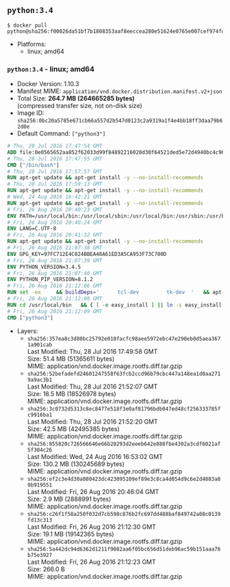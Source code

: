 ## `python:3.4`

```console
$ docker pull python@sha256:f00026da51bf7b1808353aaf8eeccea280e51624e0765e007cef974fd4e5684f
```

-	Platforms:
	-	linux; amd64

### `python:3.4` - linux; amd64

-	Docker Version: 1.10.3
-	Manifest MIME: `application/vnd.docker.distribution.manifest.v2+json`
-	Total Size: **264.7 MB (264665285 bytes)**  
	(compressed transfer size, not on-disk size)
-	Image ID: `sha256:0bc20a5785e671cb66a557d2b547d0123c2a9319a1f4e4bb18ff3daa79b62d0e`
-	Default Command: `["python3"]`

```dockerfile
# Thu, 28 Jul 2016 17:47:54 GMT
ADD file:0e0565652aa852f62033d99f84892216020d30f64521ded5e72d4940bc4c9697 in /
# Thu, 28 Jul 2016 17:47:55 GMT
CMD ["/bin/bash"]
# Thu, 28 Jul 2016 17:57:57 GMT
RUN apt-get update && apt-get install -y --no-install-recommends 		ca-certificates 		curl 		wget 	&& rm -rf /var/lib/apt/lists/*
# Thu, 28 Jul 2016 17:59:13 GMT
RUN apt-get update && apt-get install -y --no-install-recommends 		bzr 		git 		mercurial 		openssh-client 		subversion 				procps 	&& rm -rf /var/lib/apt/lists/*
# Wed, 24 Aug 2016 16:42:21 GMT
RUN apt-get update && apt-get install -y --no-install-recommends 		autoconf 		automake 		bzip2 		file 		g++ 		gcc 		imagemagick 		libbz2-dev 		libc6-dev 		libcurl4-openssl-dev 		libdb-dev 		libevent-dev 		libffi-dev 		libgeoip-dev 		libglib2.0-dev 		libjpeg-dev 		libkrb5-dev 		liblzma-dev 		libmagickcore-dev 		libmagickwand-dev 		libmysqlclient-dev 		libncurses-dev 		libpng-dev 		libpq-dev 		libreadline-dev 		libsqlite3-dev 		libssl-dev 		libtool 		libwebp-dev 		libxml2-dev 		libxslt-dev 		libyaml-dev 		make 		patch 		xz-utils 		zlib1g-dev 	&& rm -rf /var/lib/apt/lists/*
# Fri, 26 Aug 2016 20:40:23 GMT
ENV PATH=/usr/local/bin:/usr/local/sbin:/usr/local/bin:/usr/sbin:/usr/bin:/sbin:/bin
# Fri, 26 Aug 2016 20:40:24 GMT
ENV LANG=C.UTF-8
# Fri, 26 Aug 2016 20:41:32 GMT
RUN apt-get update && apt-get install -y --no-install-recommends 		tcl 		tk 	&& rm -rf /var/lib/apt/lists/*
# Fri, 26 Aug 2016 21:07:38 GMT
ENV GPG_KEY=97FC712E4C024BBEA48A61ED3A5CA953F73C700D
# Fri, 26 Aug 2016 21:07:39 GMT
ENV PYTHON_VERSION=3.4.5
# Fri, 26 Aug 2016 21:07:40 GMT
ENV PYTHON_PIP_VERSION=8.1.2
# Fri, 26 Aug 2016 21:12:06 GMT
RUN set -ex 	&& buildDeps=' 		tcl-dev 		tk-dev 	' 	&& apt-get update && apt-get install -y $buildDeps --no-install-recommends && rm -rf /var/lib/apt/lists/* 		&& wget -O python.tar.xz "https://www.python.org/ftp/python/${PYTHON_VERSION%%[a-z]*}/Python-$PYTHON_VERSION.tar.xz" 	&& wget -O python.tar.xz.asc "https://www.python.org/ftp/python/${PYTHON_VERSION%%[a-z]*}/Python-$PYTHON_VERSION.tar.xz.asc" 	&& export GNUPGHOME="$(mktemp -d)" 	&& gpg --keyserver ha.pool.sks-keyservers.net --recv-keys "$GPG_KEY" 	&& gpg --batch --verify python.tar.xz.asc python.tar.xz 	&& rm -r "$GNUPGHOME" python.tar.xz.asc 	&& mkdir -p /usr/src/python 	&& tar -xJC /usr/src/python --strip-components=1 -f python.tar.xz 	&& rm python.tar.xz 		&& cd /usr/src/python 	&& ./configure 		--enable-loadable-sqlite-extensions 		--enable-shared 	&& make -j$(nproc) 	&& make install 	&& ldconfig 		&& if [ ! -e /usr/local/bin/pip3 ]; then : 		&& wget -O /tmp/get-pip.py 'https://bootstrap.pypa.io/get-pip.py' 		&& python3 /tmp/get-pip.py "pip==$PYTHON_PIP_VERSION" 		&& rm /tmp/get-pip.py 	; fi 	&& pip3 install --no-cache-dir --upgrade --force-reinstall "pip==$PYTHON_PIP_VERSION" 	&& [ "$(pip list |tac|tac| awk -F '[ ()]+' '$1 == "pip" { print $2; exit }')" = "$PYTHON_PIP_VERSION" ] 		&& find /usr/local -depth 		\( 			\( -type d -a -name test -o -name tests \) 			-o 			\( -type f -a -name '*.pyc' -o -name '*.pyo' \) 		\) -exec rm -rf '{}' + 	&& apt-get purge -y --auto-remove $buildDeps 	&& rm -rf /usr/src/python ~/.cache
# Fri, 26 Aug 2016 21:12:08 GMT
RUN cd /usr/local/bin 	&& { [ -e easy_install ] || ln -s easy_install-* easy_install; } 	&& ln -s idle3 idle 	&& ln -s pydoc3 pydoc 	&& ln -s python3 python 	&& ln -s python3-config python-config
# Fri, 26 Aug 2016 21:12:09 GMT
CMD ["python3"]
```

-	Layers:
	-	`sha256:357ea8c3d80bc25792e010facfc98aee5972ebc47e290eb0d5aea3671a901cab`  
		Last Modified: Thu, 28 Jul 2016 17:49:58 GMT  
		Size: 51.4 MB (51365611 bytes)  
		MIME: application/vnd.docker.image.rootfs.diff.tar.gzip
	-	`sha256:52befadefd24601247558f63fcb2ccd96b79cbc447a148ea1d0aa2719a9ac3b1`  
		Last Modified: Thu, 28 Jul 2016 21:52:07 GMT  
		Size: 18.5 MB (18526978 bytes)  
		MIME: application/vnd.docker.image.rootfs.diff.tar.gzip
	-	`sha256:3c0732d5313c8ec8477e518f3e0af81796bdb047ed48cf256333785fc9916ba1`  
		Last Modified: Thu, 28 Jul 2016 21:52:20 GMT  
		Size: 42.5 MB (42495385 bytes)  
		MIME: application/vnd.docker.image.rootfs.diff.tar.gzip
	-	`sha256:855820c726566646e66b20293d2eeeb642e888fbe4302a3cdf6021af5f304c26`  
		Last Modified: Wed, 24 Aug 2016 16:53:02 GMT  
		Size: 130.2 MB (130245689 bytes)  
		MIME: application/vnd.docker.image.rootfs.diff.tar.gzip
	-	`sha256:ef2c3e4d30a080423dc423095109ef89e3c8ca4d054d9c6e2d4883a89b919551`  
		Last Modified: Fri, 26 Aug 2016 20:46:04 GMT  
		Size: 2.9 MB (2888991 bytes)  
		MIME: application/vnd.docker.image.rootfs.diff.tar.gzip
	-	`sha256:c26f1f58a250f032d7cb598c876b2fc697dd488baf849742a08c0139fd13c313`  
		Last Modified: Fri, 26 Aug 2016 21:12:30 GMT  
		Size: 19.1 MB (19142365 bytes)  
		MIME: application/vnd.docker.image.rootfs.diff.tar.gzip
	-	`sha256:5a442dc94d6362d1211f9082aa6f05bc656d51deb96ac59b151aaa76b75e3927`  
		Last Modified: Fri, 26 Aug 2016 21:12:23 GMT  
		Size: 266.0 B  
		MIME: application/vnd.docker.image.rootfs.diff.tar.gzip

